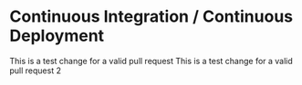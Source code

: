 # Continuous Integration / Continuous Deployment

This is a test change for a valid pull request
This is a test change for a valid pull request 2

